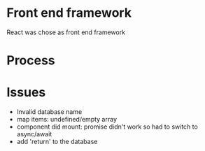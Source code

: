 # Front end framework
React was chose as front end framework

# Process


# Issues
- Invalid database name
- map items: undefined/empty array
- component did mount: promise didn't work so had to switch to async/await
- add 'return' to the database